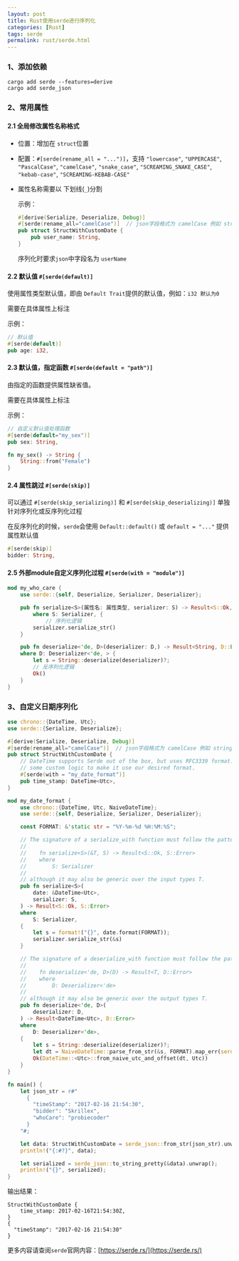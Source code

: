 ```yaml
---
layout: post
title: Rust使用serde进行序列化
categories: [Rust]
tags: serde
permalink: rust/serde.html
---
```




### 1、添加依赖

```
cargo add serde --features=derive
cargo add serde_json
```



### 2、常用属性

#### 2.1 全局修改属性名称格式

* 位置：增加在 `struct`位置

* 配置：`#[serde(rename_all = "...")]`，支持 `"lowercase"`, `"UPPERCASE"`, `"PascalCase"`, `"camelCase"`, `"snake_case"`, `"SCREAMING_SNAKE_CASE"`, `"kebab-case"`, `"SCREAMING-KEBAB-CASE"`

* 属性名称需要以 下划线(`_`)分割

   

  示例：

  ```rust
  #[derive(Serialize, Deserialize, Debug)]
  #[serde(rename_all="camelCase")]  // json字段格式为 camelCase 例如 stringName
  pub struct StructWithCustomDate {
      pub user_name: String,
  }
  ```

  

  序列化时要求`json`中字段名为 `userName`



#### 2.2 默认值 `#[serde(default)]`

使用属性类型默认值，即由 `Default Trait`提供的默认值，例如：`i32 默认为0`

需要在具体属性上标注

示例：

```rust
// 默认值
#[serde(default)]
pub age: i32,
```



#### 2.3 默认值，指定函数 `#[serde(default = "path")]` 

由指定的函数提供属性缺省值。

需要在具体属性上标注

示例：

```rust
// 自定义默认值处理函数
#[serde(default="my_sex")]
pub sex: String,

fn my_sex() -> String {
    String::from("Female")
}
```



#### 2.4 属性跳过 `#[serde(skip)]` 

可以通过 `#[serde(skip_serializing)]` 和 `#[serde(skip_deserializing)]`  单独针对序列化或反序列化过程



在反序列化的时候，`serde`会使用 `Default::default()` 或 `default = "..."` 提供属性默认值

```rust
#[serde(skip)]
bidder: String,
```



#### 2.5 外部module自定义序列化过程 `#[serde(with = "module")]`

```rust
mod my_who_care {
    use serde::{self, Deserialize, Serializer, Deserializer};

    pub fn serialize<S>(属性名: 属性类型, serializer: S) -> Result<S::Ok, S::Error>
        where S: Serializer, {
            // 序列化逻辑
        serializer.serialize_str()
    }

    pub fn deserialize<'de, D>(deserializer: D,) -> Result<String, D::Error>
    where D: Deserializer<'de, > {
        let s = String::deserialize(deserializer)?;
        // 反序列化逻辑
        Ok()
    }
}
```



### 3、自定义日期序列化

```rust
use chrono::{DateTime, Utc};
use serde::{Serialize, Deserialize};

#[derive(Serialize, Deserialize, Debug)]
#[serde(rename_all="camelCase")]  // json字段格式为 camelCase 例如 stringName
pub struct StructWithCustomDate {
    // DateTime supports Serde out of the box, but uses RFC3339 format. Provide
    // some custom logic to make it use our desired format.
    #[serde(with = "my_date_format")]
    pub time_stamp: DateTime<Utc>,
}

mod my_date_format {
    use chrono::{DateTime, Utc, NaiveDateTime};
    use serde::{self, Deserialize, Serializer, Deserializer};

    const FORMAT: &'static str = "%Y-%m-%d %H:%M:%S";

    // The signature of a serialize_with function must follow the pattern:
    //
    //    fn serialize<S>(&T, S) -> Result<S::Ok, S::Error>
    //    where
    //        S: Serializer
    //
    // although it may also be generic over the input types T.
    pub fn serialize<S>(
        date: &DateTime<Utc>,
        serializer: S,
    ) -> Result<S::Ok, S::Error>
    where
        S: Serializer,
    {
        let s = format!("{}", date.format(FORMAT));
        serializer.serialize_str(&s)
    }

    // The signature of a deserialize_with function must follow the pattern:
    //
    //    fn deserialize<'de, D>(D) -> Result<T, D::Error>
    //    where
    //        D: Deserializer<'de>
    //
    // although it may also be generic over the output types T.
    pub fn deserialize<'de, D>(
        deserializer: D,
    ) -> Result<DateTime<Utc>, D::Error>
    where
        D: Deserializer<'de>,
    {
        let s = String::deserialize(deserializer)?;
        let dt = NaiveDateTime::parse_from_str(&s, FORMAT).map_err(serde::de::Error::custom)?;
        Ok(DateTime::<Utc>::from_naive_utc_and_offset(dt, Utc))
    }
}

fn main() {
    let json_str = r#"
      {
        "timeStamp": "2017-02-16 21:54:30",
        "bidder": "Skrillex",
        "whoCare": "probiecoder"
      }
    "#;

    let data: StructWithCustomDate = serde_json::from_str(json_str).unwrap();
    println!("{:#?}", data);

    let serialized = serde_json::to_string_pretty(&data).unwrap();
    println!("{}", serialized);
}
```



输出结果：

```
StructWithCustomDate {
    time_stamp: 2017-02-16T21:54:30Z,
}
{
  "timeStamp": "2017-02-16 21:54:30"
}
```



更多内容请查阅`serde`官网内容：[https://serde.rs/](https://serde.rs/)

